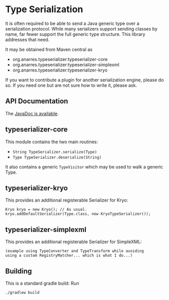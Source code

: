 Type Serialization
==================

It is often required to be able to send a Java generic type over a
serialization protocol. While many serializers support sending
classes by name, far fewer support the full generic type structure.
This library addresses that need.

It may be obtained from Maven central as
* org.anarres.typeserializer:typeserializer-core
* org.anarres.typeserializer:typeserializer-simplexml
* org.anarres.typeserializer:typeserializer-kryo

If you want to contribute a plugin for another serialization engine,
please do so. If you need one but are not sure how to write it,
please ask.

API Documentation
-----------------

The [JavaDoc is available](http://shevek.github.io/typeserializer/docs/javadoc/).

typeserializer-core
-------------------

This module contains the two main routines:
* `String TypeSerializer.serialize(Type)`
* `Type TypeSerializer.deserialize(String)`

It also contains a generic `TypeVisitor` which may be used to walk a
generic Type.

typeserializer-kryo
-------------------

This provides an additional registerable Serializer for Kryo:

	Kryo kryo = new Kryo();	// As usual.
	kryo.addDefaultSerializer(Type.class, new KryoTypeSerializer());

typeserializer-simplexml
------------------------

This provides an additional registerable Serializer for SimpleXML:

	(example using TypeConverter and TypeTransform while avoiding
	using a custom RegistryMatcher... which is what I do...)

Building
--------

This is a standard gradle build: Run

    ./gradlew build


